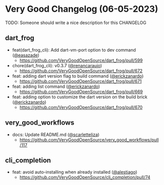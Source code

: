 # Very Good Changelog (06-05-2023)

TODO: Someone should write a nice description for this CHANGELOG

## dart_frog
- feat(dart_frog_cli): Add dart-vm-port option to dev command ([@easazade](https://github.com/easazade))
	- https://github.com/VeryGoodOpenSource/dart_frog/pull/599
- chore(dart_frog_cli): v0.3.7 ([@renancaraujo](https://github.com/renancaraujo))
	- https://github.com/VeryGoodOpenSource/dart_frog/pull/672
- feat: adding dart version flag to build command ([@erickzanardo](https://github.com/erickzanardo))
	- https://github.com/VeryGoodOpenSource/dart_frog/pull/671
- feat: adding list command ([@erickzanardo](https://github.com/erickzanardo))
	- https://github.com/VeryGoodOpenSource/dart_frog/pull/669
- feat: adding option to customize the dart version on the build brick ([@erickzanardo](https://github.com/erickzanardo))
	- https://github.com/VeryGoodOpenSource/dart_frog/pull/670

## very_good_workflows
- docs: Update README.md ([@scarletteliza](https://github.com/scarletteliza))
	- https://github.com/VeryGoodOpenSource/very_good_workflows/pull/117

## cli_completion
- feat: avoid auto-installing when already installed ([@alestiago](https://github.com/alestiago))
	- https://github.com/VeryGoodOpenSource/cli_completion/pull/74
